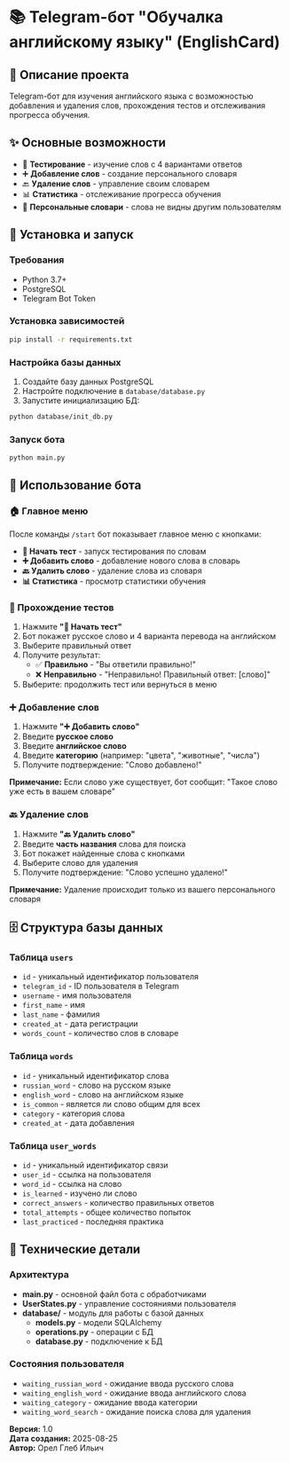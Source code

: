 # 📚 Telegram-бот "Обучалка английскому языку" (EnglishCard)

## 🎯 Описание проекта

Telegram-бот для изучения английского языка с возможностью добавления и удаления слов, прохождения тестов и отслеживания прогресса обучения.

## ✨ Основные возможности

- 🎯 **Тестирование** - изучение слов с 4 вариантами ответов
- ➕ **Добавление слов** - создание персонального словаря
- 🔙 **Удаление слов** - управление своим словарем
- 📊 **Статистика** - отслеживание прогресса обучения
- 👥 **Персональные словари** - слова не видны другим пользователям

## 🚀 Установка и запуск

### Требования
- Python 3.7+
- PostgreSQL
- Telegram Bot Token

### Установка зависимостей
```bash
pip install -r requirements.txt
```

### Настройка базы данных
1. Создайте базу данных PostgreSQL
2. Настройте подключение в `database/database.py`
3. Запустите инициализацию БД:
```bash
python database/init_db.py
```

### Запуск бота
```bash
python main.py
```

## 📱 Использование бота

### 🏠 Главное меню

После команды `/start` бот показывает главное меню с кнопками:

- **🎯 Начать тест** - запуск тестирования по словам
- **➕ Добавить слово** - добавление нового слова в словарь
- **🔙 Удалить слово** - удаление слова из словаря
- **📊 Статистика** - просмотр статистики обучения

### 🎯 Прохождение тестов

1. Нажмите **"🎯 Начать тест"**
2. Бот покажет русское слово и 4 варианта перевода на английском
3. Выберите правильный ответ
4. Получите результат:
   - ✅ **Правильно** - "Вы ответили правильно!"
   - ❌ **Неправильно** - "Неправильно! Правильный ответ: [слово]"
5. Выберите: продолжить тест или вернуться в меню

### ➕ Добавление слов

1. Нажмите **"➕ Добавить слово"**
2. Введите **русское слово**
3. Введите **английское слово**
4. Введите **категорию** (например: "цвета", "животные", "числа")
5. Получите подтверждение: "Слово добавлено!"

**Примечание:** Если слово уже существует, бот сообщит: "Такое слово уже есть в вашем словаре"

### 🔙 Удаление слов

1. Нажмите **"🔙 Удалить слово"**
2. Введите **часть названия** слова для поиска
3. Бот покажет найденные слова с кнопками
4. Выберите слово для удаления
5. Получите подтверждение: "Слово успешно удалено!"

**Примечание:** Удаление происходит только из вашего персонального словаря

## 🗄️ Структура базы данных

### Таблица `users`
- `id` - уникальный идентификатор пользователя
- `telegram_id` - ID пользователя в Telegram
- `username` - имя пользователя
- `first_name` - имя
- `last_name` - фамилия
- `created_at` - дата регистрации
- `words_count` - количество слов в словаре

### Таблица `words`
- `id` - уникальный идентификатор слова
- `russian_word` - слово на русском языке
- `english_word` - слово на английском языке
- `is_common` - является ли слово общим для всех
- `category` - категория слова
- `created_at` - дата добавления

### Таблица `user_words`
- `id` - уникальный идентификатор связи
- `user_id` - ссылка на пользователя
- `word_id` - ссылка на слово
- `is_learned` - изучено ли слово
- `correct_answers` - количество правильных ответов
- `total_attempts` - общее количество попыток
- `last_practiced` - последняя практика

## 🔧 Технические детали

### Архитектура
- **main.py** - основной файл бота с обработчиками
- **UserStates.py** - управление состояниями пользователя
- **database/** - модуль для работы с базой данных
  - **models.py** - модели SQLAlchemy
  - **operations.py** - операции с БД
  - **database.py** - подключение к БД

### Состояния пользователя
- `waiting_russian_word` - ожидание ввода русского слова
- `waiting_english_word` - ожидание ввода английского слова
- `waiting_category` - ожидание ввода категории
- `waiting_word_search` - ожидание поиска слова для удаления



**Версия:** 1.0  
**Дата создания:** 2025-08-25  
**Автор:** Орел Глеб Ильич
